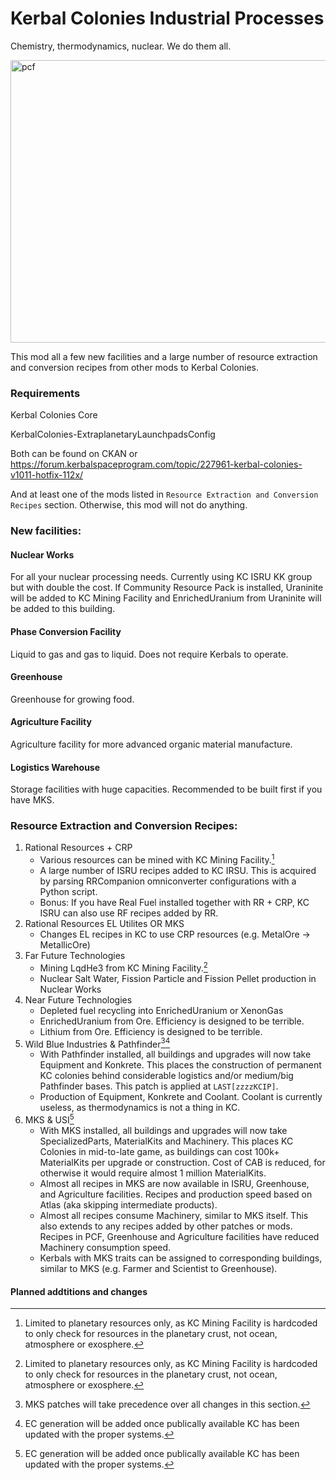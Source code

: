 # Kerbal Colonies Industrial Processes
Chemistry, thermodynamics, nuclear. We do them all.

<img width="668" height="452" alt="pcf" src="https://github.com/user-attachments/assets/d28591f6-6e28-4e31-b9d8-cf6c65a80d4b" />

This mod all a few new facilities and a large number of resource extraction and conversion recipes from other mods to Kerbal Colonies.

### Requirements
Kerbal Colonies Core

KerbalColonies-ExtraplanetaryLaunchpadsConfig

Both can be found on CKAN or https://forum.kerbalspaceprogram.com/topic/227961-kerbal-colonies-v1011-hotfix-112x/

And at least one of the mods listed in ```Resource Extraction and Conversion Recipes``` section. Otherwise, this mod will not do anything.

### New facilities:
#### Nuclear Works
  For all your nuclear processing needs. Currently using KC ISRU KK group but with double the cost. If Community Resource Pack is installed, Uraninite will be added to KC Mining Facility and EnrichedUranium from Uraninite will be added to this building.
#### Phase Conversion Facility
  Liquid to gas and gas to liquid. Does not require Kerbals to operate.
#### Greenhouse
  Greenhouse for growing food.
#### Agriculture Facility
  Agriculture facility for more advanced organic material manufacture.
#### Logistics Warehouse
  Storage facilities with huge capacities. Recommended to be built first if you have MKS.

### Resource Extraction and Conversion Recipes:
1. Rational Resources + CRP
   * Various resources can be mined with KC Mining Facility.[^1]
   * A large number of ISRU recipes added to KC IRSU. This is acquired by parsing RRCompanion omniconverter configurations with a Python script.
   * Bonus: If you have Real Fuel installed together with RR + CRP, KC ISRU can also use RF recipes added by RR.
2. Rational Resources EL Utilites OR MKS
   * Changes EL recipes in KC to use CRP resources (e.g. MetalOre -> MetallicOre)
3. Far Future Technologies
   * Mining LqdHe3 from KC Mining Facility.[^1]
   * Nuclear Salt Water, Fission Particle and Fission Pellet production in Nuclear Works
4. Near Future Technologies
   * Depleted fuel recycling into EnrichedUranium or XenonGas
   * EnrichedUranium from Ore. Efficiency is designed to be terrible.
   * Lithium from Ore. Efficiency is designed to be terrible.
5. Wild Blue Industries & Pathfinder[^2][^3]
   * With Pathfinder installed, all buildings and upgrades will now take Equipment and Konkrete. This places the construction of permanent KC colonies behind considerable logistics and/or medium/big Pathfinder bases. This patch is applied at ```LAST[zzzzKCIP]```.
   * Production of Equipment, Konkrete and Coolant. Coolant is currently useless, as thermodynamics is not a thing in KC.
6. MKS & USI[^3]
   * With MKS installed, all buildings and upgrades will now take SpecializedParts, MaterialKits and Machinery. This places KC Colonies in mid-to-late game, as buildings can cost 100k+ MaterialKits per upgrade or construction. Cost of CAB is reduced, for otherwise it would require almost 1 million MaterialKits.
   * Almost all recipes in MKS are now available in ISRU, Greenhouse, and Agriculture facilities. Recipes and production speed based on Atlas (aka skipping intermediate products).
   * Almost all recipes consume Machinery, similar to MKS itself. This also extends to any recipes added by other patches or mods. Recipes in PCF, Greenhouse and Agriculture facilities have reduced Machinery consumption speed.
   * Kerbals with MKS traits can be assigned to corresponding buildings, similar to MKS (e.g. Farmer and Scientist to Greenhouse).
#### Planned addtitions and changes

[^1]: Limited to planetary resources only, as KC Mining Facility is hardcoded to only check for resources in the planetary crust, not ocean, atmosphere or exosphere.
[^2]: MKS patches will take precedence over all changes in this section.
[^3]: EC generation will be added once publically available KC has been updated with the proper systems.
